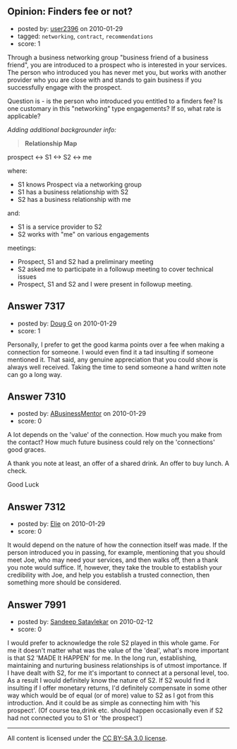 ## Opinion: Finders fee or not?

- posted by: [user2396](https://stackexchange.com/users/-1/2396-user2396) on 2010-01-29
- tagged: `networking`, `contract`, `recommendations`
- score: 1

Through a business networking group "business friend of a business friend", you are introduced to a prospect who is interested in your services. The person who introduced you has never met you, but works with another provider who you are close with and stands to gain business if you successfully engage with the prospect. 

Question is - is the person who introduced you entitled to a finders fee?  Is one customary in this "networking" type engagements? If so, what rate is applicable?


*Adding additional backgrounder info:*


<blockquote><strong>Relationship Map</strong></blockquote>

prospect <-> S1 <-> S2 <-> me

where:

 - S1 knows Prospect via a networking group
 - S1 has a business relationship with S2
 - S2 has a business relationship with me

and: 

 - S1 is a service provider to S2
 - S2 works with "me" on various engagements

meetings:

 - Prospect, S1 and S2 had a preliminary meeting
 - S2 asked me to participate in a followup meeting to cover technical issues
 - Prospect, S1 and S2 and I were present in followup meeting.


## Answer 7317

- posted by: [Doug G](https://stackexchange.com/users/-1/2107-doug-g) on 2010-01-29
- score: 1

Personally, I prefer to get the good karma points over a fee when making a connection for someone.  I would even find it a tad insulting if someone mentioned it.  That said, any genuine appreciation that you could show is always well received.  Taking the time to send someone a hand written note can go a long way.


## Answer 7310

- posted by: [ABusinessMentor](https://stackexchange.com/users/-1/2336-abusinessmentor) on 2010-01-29
- score: 0

A lot depends on the 'value' of the connection. How much you make from the contact? How much future business could rely on the 'connections' good graces.

A thank you note at least, an offer of a shared drink. An offer to buy lunch. A check.

Good Luck


## Answer 7312

- posted by: [Elie](https://stackexchange.com/users/-1/1752-elie) on 2010-01-29
- score: 0

It would depend on the nature of how the connection itself was made. If the person introduced you in passing, for example, mentioning that you should meet Joe, who may need your services, and then walks off, then a thank you note would suffice. If, however, they take the trouble to establish your credibility with Joe, and help you establish a trusted connection, then something more should be considered.


## Answer 7991

- posted by: [Sandeep Satavlekar](https://stackexchange.com/users/-1/2461-sandeep-satavlekar) on 2010-02-12
- score: 0

I would prefer to acknowledge the role S2 played in this whole game. For me it doesn't matter what was the value of the 'deal', what's more important is that S2 'MADE It HAPPEN' for me. In the long run, establishing, maintaining and nurturing business relationships is of utmost importance. If I have dealt with S2, for me it's important to connect at a personal level, too. As a result I would definitely know the nature of S2. If S2 would find it insulting if I offer monetary returns, I'd definitely compensate in some other way which would be of equal (or of more) value to S2 as I got from this introduction. And it could be as simple as connecting him with 'his prospect'. (Of course tea,drink etc. should happen occasionally even if S2 had not connected you to S1 or 'the prospect')



---

All content is licensed under the [CC BY-SA 3.0 license](https://creativecommons.org/licenses/by-sa/3.0/).
